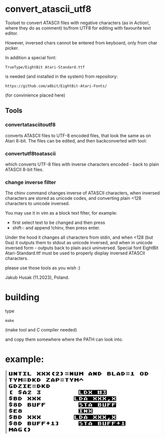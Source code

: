 # convert_atascii_utf8

Toolset to convert ATASCII files with negative characters (as in Action!, where they do as comment) to/from UTF8 for editing with favourite text editor.

However, inversed chars cannot be entered from keyboard, only from char picker.

In addition a special font:

    TrueType/EightBit Atari-Standard.ttf

is needed (and installed in the system) from repository:

    https://github.com/a8bit/EightBit-Atari-Fonts/

(for convinience placed here)

## Tools
### convertatasciitoutf8

converts ATASCII files to UTF-8 encoded files, that look the same as on Atari 8-bit. The files can be edited, and then backconverted with tool:

### convertutf8toatascii

which converts UTF-8 files with inverse characters encoded - back to plain ATASCII 8-bit files.

### change inverse filter
The chinv command changes inverse of ATASCII characters, when inversed characters are stored as unicode codes, and converting plain <128 characters to unicode inversed.

You may use it in vim as a block text filter, for example:

- first select text to be changed and then press
- shift-: and append !chinv, then press enter.

Under the hood it changes all characters from stdin, and when <128 (but 0xa) it outputs them to stdout as unicode inversed, and when in unicode inversed form - outputs  back to plain
ascii uninversed.
Special font EightBit Atari-Standard.ttf must be used to properly display inversed ATASCII characters.

please use those tools as you wish :)

Jakub Husak (11.2023), Poland.
# building

type

    make
    
(make tool and C compiler needed)

and copy them somewhere where the PATH can look into.

# example:

![](/example_view.png)
